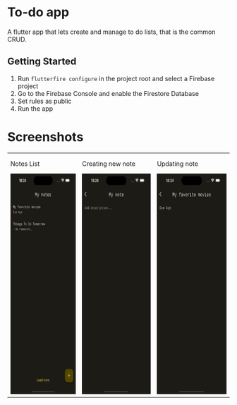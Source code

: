 # To-do app

A flutter app that lets create and manage to do lists, that is the common CRUD.

## Getting Started

1. Run <code>flutterfire configure</code> in the project root and select a Firebase project
2. Go to the Firebase Console and enable the Firestore Database
3. Set rules as public
4. Run the app

# Screenshots

<table>
  <tr>
    <td>
      <p>Notes List</p>
      <img src="/assets/home.png" alt="Notes List" height="500">
    </td>
    <td>
      <p>Creating new note</p>
      <img src="/assets/creating_new_note.png" alt="Creating new note" height="500">
    </td>
    <td>
      <p>Updating note</p>
      <img src="/assets/updating.png" alt="Updating note" height="500">
    </td>
  </tr>
</table>